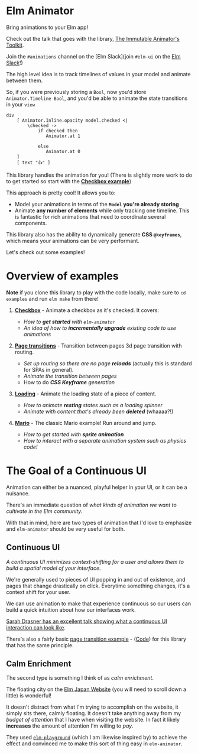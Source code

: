# Elm Animator

Bring animations to your Elm app!

Check out the talk that goes with the library, [The Immutable Animator's Toolkit](https://www.youtube.com/watch?v=Nf4rElfA8SE).

Join the `#animations` channel on the [Elm Slack](join `#elm-ui` on the [Elm Slack](https://elmlang.herokuapp.com/)!)

The high level idea is to track timelines of values in your model and animate between them.

So, if you were previously storing a `Bool`, now you'd store `Animator.Timeline Bool`, and you'd be able to animate the state transitions in your `view` 

    div
        [ Animator.Inline.opacity model.checked <|
            \checked ->
                if checked then
                   Animator.at 1

                else
                   Animator.at 0
        ]
        [ text "👍" ]

This library handles the animation for you!  (There is slightly more work to do to get started so start with the [**Checkbox example**](https://github.com/mdgriffith/elm-animator/blob/master/examples/Checkbox.elm))

This approach is pretty cool!  It allows you to:

- Model your animations in terms of the **`Model` you're already storing**
- Animate **any number of elements** while only tracking one timeline.  This is fantastic for rich animations that need to coordinate several components.

This library also has the ability to dynamically generate **CSS `@keyframes`**, which means your animations can be very performant.

Let's check out some examples!

# Overview of examples

**Note** if you clone this library to play with the code locally, make sure to `cd examples` and run `elm make` from there!

1. [**Checkbox**](https://github.com/mdgriffith/elm-animator/blob/master/examples/Checkbox.elm) - Animate a checkbox as it's checked.  It covers:
     - *How to **get started** with `elm-animator`*
     - *An idea of how to **incrementally upgrade** existing code to use animations*

2. [**Page transitions**](https://github.com/mdgriffith/elm-animator/blob/master/examples/Pages.elm) - Transition between pages 3d page transition with routing.
     - *Set up routing so there are no page **reloads*** (actually this is standard for SPAs in general).
     - *Animate the transition between pages*
     - How to do _**CSS Keyframe** generation_
  
3. [**Loading**](https://github.com/mdgriffith/elm-animator/blob/master/examples/Loading.elm) - Animate the loading state of a piece of content.
     - *How to animate **resting** states such as a loading spinner*
     - _Animate with content that's already been **deleted**_ (whaaaa?!)

4. [**Mario**](https://github.com/mdgriffith/elm-animator/blob/master/examples/Mario.elm) - The classic Mario example!  Run around and jump.
     - *How to get started with **sprite animation***
     - *How to interact with a separate animation system such as physics code!*



# The Goal of a Continuous UI
Animation can either be a nuanced, playful helper in your UI, or it can be a nuisance.

There's an immediate question of *what kinds of animation we want to cultivate in the Elm community.*

With that in mind, here are two types of animation that I'd love to emphasize and `elm-animator` should be very useful for both.

## Continuous UI

*A continuous UI minimizes context-shifting for a user and allows them to build a spatial model of your interface*.  

We're generally used to pieces of UI popping in and out of existence, and pages that change drastically on click.  Everytime something changes, it's a context shift for your user.

We can use animation to make that experience continuous so our users can build a quick intuition about how our interfaces work.

[Sarah Drasner has an excellent talk showing what a continuous UI interaction can look like](https://youtu.be/QlmaI7x7SYo?t=167).

There's also a fairly basic [page transition example](http://mdgriffith.github.io/elm-animator/page-transition.html)  - ([Code](https://github.com/mdgriffith/elm-animator/blob/master/examples/Pages.elm)) for this library that has the same principle.



## Calm Enrichment
The second type is something I think of as *calm enrichment*.

The floating city on the [Elm Japan Website](https://elmjapan.org/) (you will need to scroll down a little) is wonderful!

It doesn't distract from what I'm trying to accomplish on the website, it simply sits there, calmly floating.  It doesn't take anything away from my *budget of attention* that I have when visiting the website.  In fact it likely **increases** the amount of attention I'm willing to *pay*.

They used [`elm-playground`](https://package.elm-lang.org/packages/evancz/elm-playground/latest/Playground) (which I am likewise inspired by) to achieve the effect and convinced me to make this sort of thing easy in `elm-animator`.

